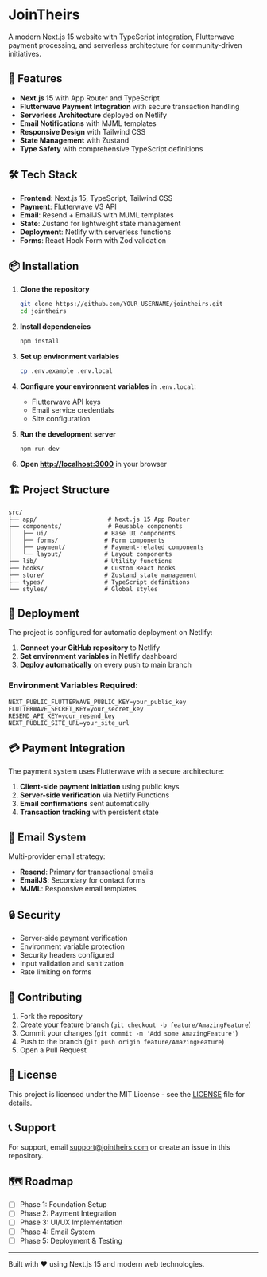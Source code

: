 # JoinTheirs

A modern Next.js 15 website with TypeScript integration, Flutterwave payment processing, and serverless architecture for community-driven initiatives.

## 🚀 Features

- **Next.js 15** with App Router and TypeScript
- **Flutterwave Payment Integration** with secure transaction handling
- **Serverless Architecture** deployed on Netlify
- **Email Notifications** with MJML templates
- **Responsive Design** with Tailwind CSS
- **State Management** with Zustand
- **Type Safety** with comprehensive TypeScript definitions

## 🛠️ Tech Stack

- **Frontend**: Next.js 15, TypeScript, Tailwind CSS
- **Payment**: Flutterwave V3 API
- **Email**: Resend + EmailJS with MJML templates
- **State**: Zustand for lightweight state management
- **Deployment**: Netlify with serverless functions
- **Forms**: React Hook Form with Zod validation

## 📦 Installation

1. **Clone the repository**
   ```bash
   git clone https://github.com/YOUR_USERNAME/jointheirs.git
   cd jointheirs
   ```

2. **Install dependencies**
   ```bash
   npm install
   ```

3. **Set up environment variables**
   ```bash
   cp .env.example .env.local
   ```

4. **Configure your environment variables** in `.env.local`:
   - Flutterwave API keys
   - Email service credentials
   - Site configuration

5. **Run the development server**
   ```bash
   npm run dev
   ```

6. **Open [http://localhost:3000](http://localhost:3000)** in your browser

## 🏗️ Project Structure

```
src/
├── app/                    # Next.js 15 App Router
├── components/             # Reusable components
│   ├── ui/                # Base UI components
│   ├── forms/             # Form components
│   ├── payment/           # Payment-related components
│   └── layout/            # Layout components
├── lib/                   # Utility functions
├── hooks/                 # Custom React hooks
├── store/                 # Zustand state management
├── types/                 # TypeScript definitions
└── styles/                # Global styles
```

## 🚀 Deployment

The project is configured for automatic deployment on Netlify:

1. **Connect your GitHub repository** to Netlify
2. **Set environment variables** in Netlify dashboard
3. **Deploy automatically** on every push to main branch

### Environment Variables Required:

```env
NEXT_PUBLIC_FLUTTERWAVE_PUBLIC_KEY=your_public_key
FLUTTERWAVE_SECRET_KEY=your_secret_key
RESEND_API_KEY=your_resend_key
NEXT_PUBLIC_SITE_URL=your_site_url
```

## 💳 Payment Integration

The payment system uses Flutterwave with a secure architecture:

1. **Client-side payment initiation** using public keys
2. **Server-side verification** via Netlify Functions
3. **Email confirmations** sent automatically
4. **Transaction tracking** with persistent state

## 📧 Email System

Multi-provider email strategy:
- **Resend**: Primary for transactional emails
- **EmailJS**: Secondary for contact forms
- **MJML**: Responsive email templates

## 🔒 Security

- Server-side payment verification
- Environment variable protection
- Security headers configured
- Input validation and sanitization
- Rate limiting on forms

## 🤝 Contributing

1. Fork the repository
2. Create your feature branch (`git checkout -b feature/AmazingFeature`)
3. Commit your changes (`git commit -m 'Add some AmazingFeature'`)
4. Push to the branch (`git push origin feature/AmazingFeature`)
5. Open a Pull Request

## 📄 License

This project is licensed under the MIT License - see the [LICENSE](LICENSE) file for details.

## 📞 Support

For support, email support@jointheirs.com or create an issue in this repository.

## 🗺️ Roadmap

- [ ] Phase 1: Foundation Setup
- [ ] Phase 2: Payment Integration
- [ ] Phase 3: UI/UX Implementation
- [ ] Phase 4: Email System
- [ ] Phase 5: Deployment & Testing

---

Built with ❤️ using Next.js 15 and modern web technologies.